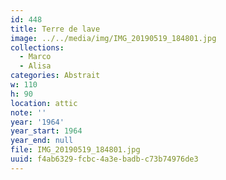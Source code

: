 ```yaml
---
id: 448
title: Terre de lave
image: ../../media/img/IMG_20190519_184801.jpg
collections:
  - Marco
  - Alisa
categories: Abstrait
w: 110
h: 90
location: attic
note: ''
year: '1964'
year_start: 1964
year_end: null
file: IMG_20190519_184801.jpg
uuid: f4ab6329-fcbc-4a3e-badb-c73b74976de3
---
```


